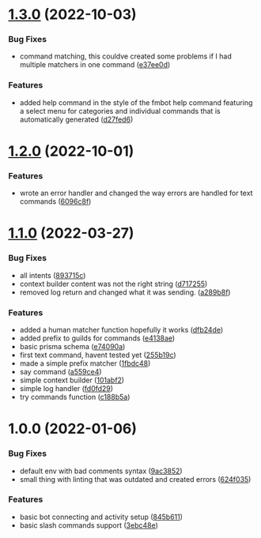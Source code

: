 # [1.3.0](https://github.com/vycdev/Morpheus/compare/v1.2.0...v1.3.0) (2022-10-03)


### Bug Fixes

* command matching, this couldve created some problems if I had multiple matchers in one command ([e37ee0d](https://github.com/vycdev/Morpheus/commit/e37ee0d4227ee26a25fc503a3f1644ea85e58361))


### Features

* added help command in the style of the fmbot help command featuring a select menu for categories and individual commands that is automatically generated ([d27fed6](https://github.com/vycdev/Morpheus/commit/d27fed6adb5fb0f39fd1054239b44ac007a4c493))

# [1.2.0](https://github.com/vycdev/Morpheus/compare/v1.1.0...v1.2.0) (2022-10-01)


### Features

* wrote an error handler and changed the way errors are handled for text commands ([6096c8f](https://github.com/vycdev/Morpheus/commit/6096c8fe1bae362e8028283f086e85d21de5010f))

# [1.1.0](https://github.com/vycdev/Morpheus/compare/v1.0.0...v1.1.0) (2022-03-27)


### Bug Fixes

* all intents ([893715c](https://github.com/vycdev/Morpheus/commit/893715cb05448478d51e32744a8aa2fb6b365ab2))
* context builder content was not the right string ([d717255](https://github.com/vycdev/Morpheus/commit/d717255d9a208471af269c46c3e17ee001564a9f))
* removed log return and changed what it was sending. ([a289b8f](https://github.com/vycdev/Morpheus/commit/a289b8f9b9309bcf4ef290ac98d6e05d6937499e))


### Features

* added a human matcher function hopefully it works ([dfb24de](https://github.com/vycdev/Morpheus/commit/dfb24deabc6827456ba3816f8fbd23541d33f2df))
* added prefix to guilds for commands ([e4138ae](https://github.com/vycdev/Morpheus/commit/e4138aee4fddb1539ce71c586c24e7eb11317b2e))
* basic prisma schema ([e74090a](https://github.com/vycdev/Morpheus/commit/e74090a04b3fb5677ec2605988e954ebf078b195))
* first text command, havent tested yet ([255b19c](https://github.com/vycdev/Morpheus/commit/255b19cf539ff2bc214b920534246328b798eb33))
* made a simple prefix matcher ([1fbdc48](https://github.com/vycdev/Morpheus/commit/1fbdc48f22c355a3a1b5bc9af2bb914e6f96cfed))
* say command ([a559ce4](https://github.com/vycdev/Morpheus/commit/a559ce444a40864fc1ea9520fdbb720b02ff552c))
* simple context builder ([101abf2](https://github.com/vycdev/Morpheus/commit/101abf2af42ea54835c0f34d3daa09d0604d9b03))
* simple log handler ([fd0fd29](https://github.com/vycdev/Morpheus/commit/fd0fd293871342c42be6313e5b1d026cd077630a))
* try commands function ([c188b5a](https://github.com/vycdev/Morpheus/commit/c188b5ad2eb95ad4f5a76cb50b52c1cb430844f5))

# 1.0.0 (2022-01-06)


### Bug Fixes

* default env with bad comments syntax ([9ac3852](https://github.com/vycdev/Morpheus/commit/9ac3852ceb102403e471a7c3042f248d45a152a4))
* small thing with linting that was outdated and created errors ([624f035](https://github.com/vycdev/Morpheus/commit/624f0355ad3d9e4f0673e4853fc7467d757a3ec6))


### Features

* basic bot connecting and activity setup ([845b611](https://github.com/vycdev/Morpheus/commit/845b61183dd776b4148fff837ac4f02dde2a2b3e))
* basic slash commands support ([3ebc48e](https://github.com/vycdev/Morpheus/commit/3ebc48e1b17d3ea444125906a252f9e9b1fbfc2b))
